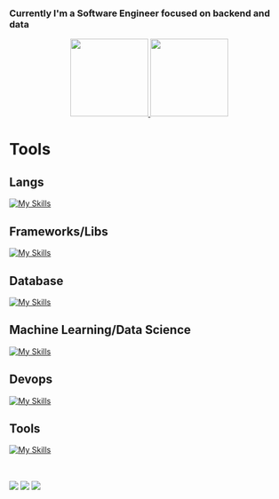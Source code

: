 ### Currently I'm a Software Engineer focused on backend and data

<div align="center">
  <a href="https://github.com/igoorsimoess">
    <img height="140em" src="https://github-readme-stats.vercel.app/api?username=igoorsimoess&show_icons=true&theme=aura&include_all_commits=true&count_private=true"/>
  </a>
  <a href="https://github.com/igoorsimoess">
    <img height="140em" src="https://github-readme-stats.vercel.app/api/top-langs/?username=igoorsimoess&layout=compact&langs_count=7&theme=aura"/>
  </a>
</div>

# Tools

## Langs

[![My Skills](https://skillicons.dev/icons?i=c,cpp,python,ruby,golang,rust,php,ts,js,nodejs,html,css)](https://skillicons.dev)

## Frameworks/Libs

[![My Skills](https://skillicons.dev/icons?i=flask,django,rails,react,vue,selenium)](https://skillicons.dev)

## Database

[![My Skills](https://skillicons.dev/icons?i=postgres,graphql,mongodb,redis)](https://skillicons.dev)

## Machine Learning/Data Science

[![My Skills](https://skillicons.dev/icons?i=tensorflow,pytorch)](https://skillicons.dev)

## Devops

[![My Skills](https://skillicons.dev/icons?i=linux,bash,vim,kafka,docker,kubernetes,aws)](https://skillicons.dev)

## Tools

[![My Skills](https://skillicons.dev/icons?i=vim,git,neovim)](https://skillicons.dev)

</div><br>

</div><br>
<div>
 <a href="https://discord.com/users/695421791195103252/" target="_blank"><img src="https://img.shields.io/badge/Discord-7289DA?style=for-the-badge&logo=discord&logoColor=white" target="_blank"></a> 
  <a href = "mailto:igor.s.simoes@gmail.com"><img src="https://img.shields.io/badge/-Gmail-%23333?style=for-the-badge&logo=gmail&logoColor=white" target="_blank"></a>
  <a href="https://www.linkedin.com/in/igor-simões-b588a0123/" target="_blank"><img src="https://img.shields.io/badge/-LinkedIn-%230077B5?style=for-the-badge&logo=linkedin&logoColor=white" target="_blank"></a>
 
 
</div>
